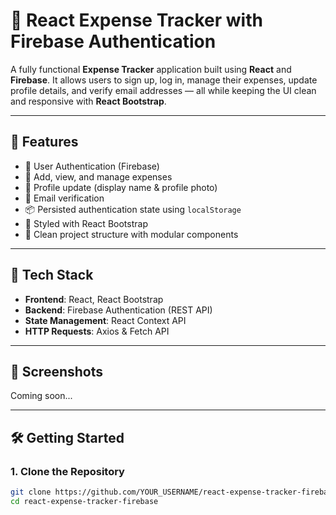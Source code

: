 # 💸 React Expense Tracker with Firebase Authentication

A fully functional **Expense Tracker** application built using **React** and **Firebase**. It allows users to sign up, log in, manage their expenses, update profile details, and verify email addresses — all while keeping the UI clean and responsive with **React Bootstrap**.

---

## 🚀 Features

- 🔐 User Authentication (Firebase)
- 🧾 Add, view, and manage expenses
- 👤 Profile update (display name & profile photo)
- 📧 Email verification
- 📦 Persisted authentication state using `localStorage`
- 🎨 Styled with React Bootstrap
- 📂 Clean project structure with modular components

---

## 🔧 Tech Stack

- **Frontend**: React, React Bootstrap
- **Backend**: Firebase Authentication (REST API)
- **State Management**: React Context API
- **HTTP Requests**: Axios & Fetch API

---

## 📸 Screenshots

Coming soon...

---

## 🛠️ Getting Started

### 1. Clone the Repository

```bash
git clone https://github.com/YOUR_USERNAME/react-expense-tracker-firebase.git
cd react-expense-tracker-firebase

